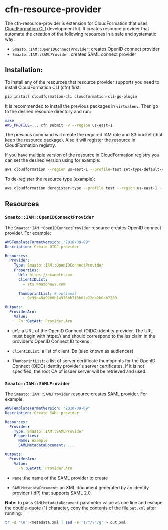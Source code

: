 # cfn-resource-provider

The cfn-resource-provider is extension for CloudFormation that uses [CloudFormation CLI](https://github.com/aws-cloudformation/cloudformation-cli) development kit. It creates resource provider that automate the creation of the following resources in a safe and systematic way:

* `Smaato::IAM::OpenIDConnectProvider`: creates OpenID connect provider
* `Smaato::IAM::SAMLProvider`: creates SAML connect provider

## Installation:

To install any of the resources that resource provider supports you need to install CloudFormation CLI (cfn) first:

```bash
pip install cloudformation-cli cloudformation-cli-go-plugin
```

It is recommended to install the previous packages in `virtualenv`. Then go to the desired resource directory and run:

```bash
make
AWS_PROFILE=... cfn submit -v --region us-east-1
```

The previous command will create the required IAM role and S3 bucket (that keep the resource package). Also it will register the resource in CloudFormation registry.

If you have multiple version of the resource in CloudFormation registry you can set the desired version using for example:

```bash
aws cloudformation --region us-east-1 --profile=test set-type-default-version --type "RESOURCE" --type-name "Smaato::IAM::OpenIDConnectProvider" --version-id "00000002"
```

To de-register the resource type (example):

```bash
aws cloudformation deregister-type --profile test --region us-east-1 --arn arn:aws:cloudformation:us-east-1:<ACCOUNT_ID>:type/resource/Smaato-IAM-OpenIDConnectProvider
```

## Resources

### `Smaato::IAM::OpenIDConnectProvider`

The `Smaato::IAM::OpenIDConnectProvider` resource creates OpenID connect provider. For example:

```yaml
AWSTemplateFormatVersion: "2010-09-09"
Description: Create OIDC provider

Resources:
  Provider:
    Type: Smaato::IAM::OpenIDConnectProvider
    Properties:
      Url: https://example.com
      ClientIDList:
        - sts.amazonaws.com
        - ...
      ThumbprintList: # optional
        - 9e99a48a9960b14926bb7f3b02e22da2b0ab7280

Outputs:
  ProviderArn:
    Value:
      Fn::GetAtt: Provider.Arn
```

* `Url`: a URL of the OpenID Connect (OIDC) identity provider. The URL must begin with https:// and should correspond to the iss claim in the provider's OpenID Connect ID tokens

* `ClientIDList`: a list of client IDs (also known as audiences).

* `ThumbprintList`: a list of server certificate thumbprints for the OpenID Connect (OIDC) identity provider's server certificates. If it is not specified, the root CA of issuer server will be retrieved and used. 

### `Smaato::IAM::SAMLProvider`

The `Smaato::IAM::SAMLProvider` resource creates SAML provider. For example:

```yaml
AWSTemplateFormatVersion: "2010-09-09"
Description: Create SAML provider

Resources:
  Provider:
    Type: Smaato::IAM::SAMLProvider
    Properties:
      Name: example
      SAMLMetadataDocument: ...

Outputs:
  ProviderArn:
    Value:
      Fn::GetAtt: Provider.Arn
```

* `Name`: the name of the SAML provider to create

* `SAMLMetadataDocument`: an XML document generated by an identity provider (IdP) that supports SAML 2.0.

**Note:** to pass `SAMLMetadataDocument` parameter value as one line and escape the double-quote (") character, copy the contents of the file `out.xml` after running:

```bash
tr -d '\n' <metadata.xml | sed -e 's/"/\"/g' > out.xml
```